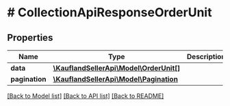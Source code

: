 # # CollectionApiResponseOrderUnit

## Properties

Name | Type | Description | Notes
------------ | ------------- | ------------- | -------------
**data** | [**\KauflandSellerApi\Model\OrderUnit[]**](OrderUnit.md) |  |
**pagination** | [**\KauflandSellerApi\Model\Pagination**](Pagination.md) |  | [optional]

[[Back to Model list]](../../README.md#models) [[Back to API list]](../../README.md#endpoints) [[Back to README]](../../README.md)
